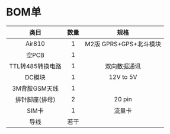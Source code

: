 # BOM单


|类目|数量|规格|
|:---:|:---:|:---:|
|Air810|1|M2版 GPRS+GPS+北斗模块|
|空PCB|1||
|TTL转485转换电路|1|双向数据通讯|
|DC模块|1|12V to 5V|
|3M背胶GSM天线|1||
|排针脚座(排母)|2|20 pin|
|SIM卡|1|流量卡|
|导线|若干||
